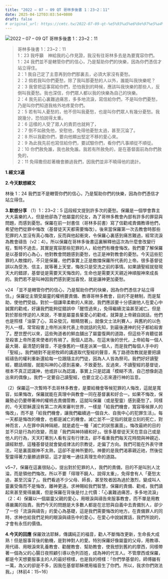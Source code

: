 ```yaml
---
title: "2022 – 07 – 09 QT 哥林多後書 1：23~2：11"
date: 2025-04-12T03:03:54+0800
draft: false
# original_url: https://cmtc.tw/2022-07-09-qt-%e5%93%a5%e6%9e%97%e5%a4%9a%e5%be%8c%e6%9b%b8-1%ef%bc%9a232%ef%bc%9a11
---
```


![2022 – 07 – 09 QT 哥林多後書 1：23\~2：11](/images/qt.jpg  "2022 – 07 – 09 QT 哥林多後書 1：23\~2：11")

> 哥林多後書 1：23\~2：11  
> 1：23 我呼籲　神給我的心作見證，我沒有往哥林多去是為要寬容你們。  
> 1：24 我們並不是轄管你們的信心，乃是幫助你們的快樂，因為你們憑信才站立得住。  
> 2：1 我自己定了主意再到你們那裏去，必須大家沒有憂愁。  
> 2：2 倘若我叫你們憂愁，除了我叫那憂愁的人以外，誰能叫我快樂呢？  
> 2：3 我曾把這事寫給你們，恐怕我到的時候，應該叫我快樂的那些人，反倒叫我憂愁。我也深信，你們眾人都以我的快樂為自己的快樂。  
> 2：4 我先前心裏難過痛苦，多多地流淚，寫信給你們，不是叫你們憂愁，乃是叫你們知道我格外地疼愛你們。  
> 2：5 若有叫人憂愁的，他不但叫我憂愁，也是叫你們眾人有幾分憂愁。我說幾分，恐怕說得太重。  
> 2：6 這樣的人受了眾人的責罰也就夠了，  
> 2：7 倒不如赦免他，安慰他，免得他憂愁太過，甚至沉淪了。  
> 2：8 所以我勸你們，要向他顯出堅定不移的愛心來。  
> 2：9 為此我先前也寫信給你們，要試驗你們，看你們凡事順從不順從。  
> 2：10 你們赦免誰，我也赦免誰。我若有所赦免的，是在基督面前為你們赦免的，  
> 2：11 免得撒但趁著機會勝過我們，因我們並非不曉得他的詭計。

**1.經文3遍**

**2.今天默想經文**
  
林後 1：24 我們並不是轄管你們的信心，乃是幫助你們的快樂，因為你們憑信才站立得住。

**3.默想分享**
（1）1：23\~2：5 這段經文提到許多次的憂愁。保羅是一個學會靠主大大喜樂的人，但是他卻為了他屬靈的兒女，為了哥林多教會內部有許多的罪惡與問題，而感到憂愁。保羅在前一封書信（哥林多前書）寫了信勸戒責備教導他們，希望他們從罪中悔改（基督徒天天都需要悔改）。後來當保羅第一次去教會時那些犯罪的人並沒有真心悔改，反而與他起衝突，令保羅心裏感到痛苦難過，經常流淚為教會禱告（v2：4）。所以保羅在哥林多後書這裏解釋他這次為什麼會改變行程，暫時不過去，其實是寬容那些犯罪的人，給他們有機會悔改。我們要了解保羅是以基督的心為心，他對教會問題感到憂愁，也正是神對教會的憂愁。今天這些犯罪的人敵擋的，不只是保羅，他們事實上正是敵擋保羅所代表的上帝。很多基督徒誤以為受洗、信主，就等著上天堂，悔改只是受洗之前的事情。如果讀聖經就發現天大的錯謬，基督徒是需要天天悔改的，生命也是需要天天親近神順服神來成長的。我們若不是叫神因我們感到更加喜悅，就是讓神更加憂愁。

v24 「並不是轄管你們的信心，乃是幫助你們的快樂，因為你們憑信才站立得住。」保羅從主領受屬靈的權柄要責備、教導哥林多教會，目的不是轄制，而是幫助，使他們受益。對於一個謙卑柔軟的人來說，我們應該要十分感謝他人在愛心中誠實的勸戒，好讓我們能夠從錯誤中「醒悟過來」，免得繼續沈淪甚至滅亡。但是對於那些悖逆的人來說，不單是屬靈長輩愛心的勸戒，就算是上帝親自說話，他們也是照樣「油蒙了心，耳朵發沉，眼睛閉著」。就像文士法利賽人，與舊約的以色列人一樣，常常殺害上帝所派來代表上帝說話的先知，到最後連神的兒子都給殺害了。歷世歷代以來，這些殉道者的鮮血舖出了屬靈復興的道路，但這些不肯聽從甚至殺害上帝所差來使者的有禍了。我個人認為，在這末後的世代，上帝給每一個人最大聲、最清楚的聲音，不是像舊約一樣差派某一個人，而是我們每個人手中的「聖經」。我們絕對不是把牧師的講道取代聖經的聲音，馬丁路德改教就是要把讀經禱告的權利重新還給每一位跟隨主的門徒，因為人人皆為祭司。我們好好讀聖經，聽話順服，就能叫神的心感到喜樂，不致憂愁。反過來，不讀聖經的基督徒，根本不真正認識神，他或許以為認識，事實上只是認識「模糊不清，自己想像創造出來的偶像」。我們一定要自己讀聖經，也要立定心志來遵行神的旨意。

（2）保羅這一次暫時不去哥林多教會，是要給機會等候犯罪的人悔改，這就是寬容，如果悔改，保羅就能在真理中與教會一同在基督裏和好合一。如果不悔改，保羅勢必仍要帶著神的權柄去責備管教，這就叫保羅（或是聖靈）感到憂愁了。同樣的，今天耶穌還沒有第二次再來審判世界，一樣是「給我們機會，寬容等候罪人的悔改」，而不是「給我們機會，讓我們繼續過一個自大、自我中心的犯罪生活」。每一天都是悔改的機會，也都是滅亡的機會。滅亡並不一定指的就是立刻的死亡，對神而言，人在罪中與神隔絕，就是處在一種「滅亡的狀態裏面」。悔改最終的目的並不只是行為的改變，而是「我們與神持續和好」。很多基督徒天天在意自己或是他人的行為，天天盯著別人看有沒有行律法，卻不看重我們每天花時間與神親近、讀經默想，這種基督徒就會變成律法的宗教徒，走偏了方向。我們可能在外表守律法，可是裏面跟神不太熟，這卻不是神所要的。神要的是我們渴慕親近祂，然後從聖靈得著力量勝過罪惡，這才是唯一通往真理生命的道路。

v5\~7，保羅在這裏很貼心，提出對於犯罪的人，我們的責備，目的不是叫別人沈淪，而是領他們悔改。所以不要「得理不饒人、說得太重」，免得會有人「憂愁太過，甚至沉淪了」。我們看過不少父母、師長，甚至牧者因為過於激烈，變成叫人靈裏受傷而不是悔改，離神更遠。求神賜給我們智慧，保羅的責備、勸戒，我們讀起來甚至覺得嚴厲，但是保羅在背後是付上代價：「心裏難過痛苦，多多地流淚」（2：4）保羅以一個屬靈父親的愛心，用眼淚與禱告來服事教會，而不單是用教導嚴厲的指責。我們今天的問題是大多數人都是在忿怒與自義中去責備別人，卻少了一份「流淚與禱告」的愛心為基礎，這是我們需要悔改的地方。在責備罪人的同時，求神也給我們足夠的眼淚與禱告中的愛心，在愛心中說誠實話，我們所說的，才會有永恆的價值。

**4.今天的回應**
保羅效法耶穌，傳講純正的福音，勸人不斷悔改更新，生命長大成熟！但是服事背後的動機，是對神對人的愛。特別保羅好像屬靈的父母，用教導、用代禱、用眼淚來乳養教會、勸醒教會、幫助教會，使我想到舊約的摩西，同樣帶著一個為父的心腸日夜照顧引導以色列百姓，成為神的代言人。不管摩西或保羅，都是今天想要服事主的人的最好榜樣，也是我的榜樣：「你們學基督的，師傅雖有一萬，為父的卻是不多，因我在基督耶穌裡用福音生了你們。所以，我求你們效法我。」（林前4：15\~16）
